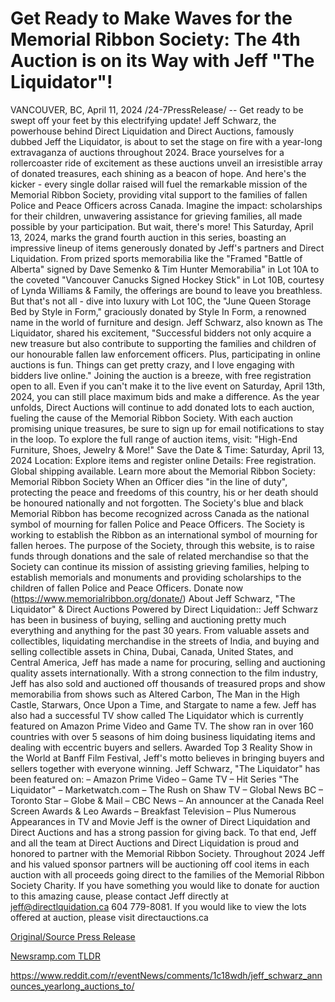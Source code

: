 # Get Ready to Make Waves for the Memorial Ribbon Society: The 4th Auction is on its Way with Jeff "The Liquidator"!

VANCOUVER, BC, April 11, 2024 /24-7PressRelease/ -- Get ready to be swept off your feet by this electrifying update! Jeff Schwarz, the powerhouse behind Direct Liquidation and Direct Auctions, famously dubbed Jeff the Liquidator, is about to set the stage on fire with a year-long extravaganza of auctions throughout 2024. Brace yourselves for a rollercoaster ride of excitement as these auctions unveil an irresistible array of donated treasures, each shining as a beacon of hope. And here's the kicker - every single dollar raised will fuel the remarkable mission of the Memorial Ribbon Society, providing vital support to the families of fallen Police and Peace Officers across Canada. Imagine the impact: scholarships for their children, unwavering assistance for grieving families, all made possible by your participation.  But wait, there's more! This Saturday, April 13, 2024, marks the grand fourth auction in this series, boasting an impressive lineup of items generously donated by Jeff's partners and Direct Liquidation. From prized sports memorabilia like the  "Framed "Battle of Alberta" signed by Dave Semenko & Tim Hunter Memorabilia" in  Lot 10A to the coveted "Vancouver Canucks Signed Hockey Stick" in Lot 10B, courtesy of Lynda Williams & Family, the offerings are bound to leave you breathless.  But that's not all - dive into luxury with Lot 10C, the  "June Queen Storage Bed by Style in Form," graciously donated by Style In Form, a renowned name in the world of furniture and design.  Jeff Schwarz, also known as The Liquidator, shared his excitement, "Successful bidders not only acquire a new treasure but also contribute to supporting the families and children of our honourable fallen law enforcement officers. Plus, participating in online auctions is fun. Things can get pretty crazy, and I love engaging with bidders live online."  Joining the auction is a breeze, with free registration open to all. Even if you can't make it to the live event on Saturday, April 13th, 2024, you can still place maximum bids and make a difference.  As the year unfolds, Direct Auctions will continue to add donated lots to each auction, fueling the cause of the Memorial Ribbon Society. With each auction promising unique treasures, be sure to sign up for email notifications to stay in the loop.  To explore the full range of auction items, visit:  "High-End Furniture, Shoes, Jewelry & More!"  Save the Date & Time: Saturday, April 13, 2024  Location: Explore items and register online  Details: Free registration. Global shipping available.  Learn more about the Memorial Ribbon Society: Memorial Ribbon Society  When an Officer dies "in the line of duty", protecting the peace and freedoms of this country, his or her death should be honoured nationally and not forgotten. The Society's blue and black Memorial Ribbon has become recognized across Canada as the national symbol of mourning for fallen Police and Peace Officers.  The Society is working to establish the Ribbon as an international symbol of mourning for fallen heroes.  The purpose of the Society, through this website, is to raise funds through donations and the sale of related merchandise so that the Society can continue its mission of assisting grieving families, helping to establish memorials and monuments and providing scholarships to the children of fallen Police and Peace Officers.  Donate now (https://www.memorialribbon.org/donate/)  About Jeff Schwarz, "The Liquidator" & Direct Auctions Powered by Direct Liquidation:: Jeff Schwarz has been in business of buying, selling and auctioning pretty much everything and anything for the past 30 years. From valuable assets and collectibles, liquidating merchandise in the streets of India, and buying and selling collectible assets in China, Dubai, Canada, United States, and Central America, Jeff has made a name for procuring, selling and auctioning quality assets internationally. With a strong connection to the film industry, Jeff has also sold and auctioned off thousands of treasured props and show memorabilia from shows such as Altered Carbon, The Man in the High Castle, Starwars, Once Upon a Time, and Stargate to name a few. Jeff has also had a successful TV show called The Liquidator which is currently featured on Amazon Prime Video and Game TV. The show ran in over 160 countries with over 5 seasons of him doing business liquidating items and dealing with eccentric buyers and sellers. Awarded Top 3 Reality Show in the World at Banff Film Festival, Jeff's motto believes in bringing buyers and sellers together with everyone winning.  Jeff Schwarz, "The Liquidator" has been featured on: – Amazon Prime Video – Game TV – Hit Series "The Liquidator" – Marketwatch.com  – The Rush on Shaw TV – Global News BC – Toronto Star – Globe & Mail – CBC News – An announcer at the Canada Reel Screen Awards & Leo Awards – Breakfast Television – Plus Numerous Appearances in TV and Movie  Jeff is the owner of Direct Liquidation and Direct Auctions and has a strong passion for giving back.  To that end, Jeff and all the team at Direct Auctions and Direct Liquidation is proud and honored to partner with the Memorial Ribbon Society. Throughout 2024 Jeff and his valued sponsor partners will be auctioning off cool items in each auction with all proceeds going direct to the families of the Memorial Ribbon Society Charity. If you have something you would like to donate for auction to this amazing cause, please contact Jeff directly at jeff@directlquidation.ca 604 779-8081. If you would like to view the lots offered at auction, please visit directauctions.ca 

[Original/Source Press Release](https://www.24-7pressrelease.com/press-release/509940/get-ready-to-make-waves-for-the-memorial-ribbon-society-the-4th-auction-is-on-its-way-with-jeff-the-liquidator)
                    

[Newsramp.com TLDR](None) 

https://www.reddit.com/r/eventNews/comments/1c18wdh/jeff_schwarz_announces_yearlong_auctions_to/